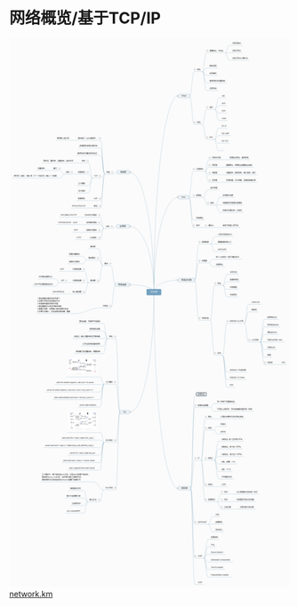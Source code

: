 # 网络概览/基于TCP/IP
<a href="/_posts/network.png" target="_blank"><img src="/_posts/network.png"></a>
<a href="/_posts/network.km" target="_blank">network.km</a>


  

  
